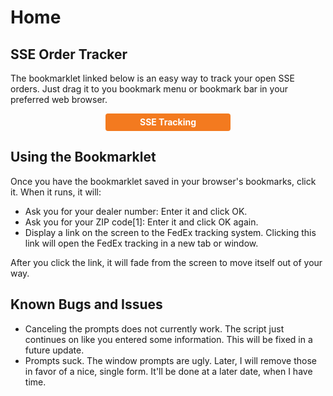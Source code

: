 # Home

## SSE Order Tracker
The bookmarklet linked below is an easy way to track your open SSE orders. Just drag it to you bookmark menu or bookmark bar in your preferred web browser. 

<style>
	.bookmarklet {
		display: block;
		width: 200px;
		line-height: 2em;
		font-weight: bold;
		background: rgb(243, 122, 31);
		border-radius: 4px;
		color: #ffffff;
		text-decoration: none;
		margin-left: auto;
		margin-right: auto;
		text-align: center;
	}
</style>

<a class="bookmarklet" href="javascript:(function(){var jsCode=document.createElement('script');jsCode.setAttribute('src','https://rawgit.com/ccgthree/SSEOrderCheck/master/SSEOrderCheck.js');document.body.appendChild(jsCode);setTimeout(function(){doStuff();},500)})();">SSE Tracking</a>

## Using the Bookmarklet
Once you have the bookmarklet saved in your browser's bookmarks, click it. When it runs, it will:
- Ask you for your dealer number: Enter it and click OK.
- Ask you for your ZIP code[1]: Enter it and click OK again.
- Display a link on the screen to the FedEx tracking system. Clicking this link will open the FedEx tracking in a new tab or window.

After you click the link, it will fade from the screen to move itself out of your way.

## Known Bugs and Issues
- Canceling the prompts does not currently work. The script just continues on like you entered some information. This will be fixed in a future update.
- Prompts suck. The window prompts are ugly. Later, I will remove those in favor of a nice, single form. It'll be done at a later date, when I have time.

